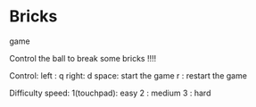# Bricks
game

Control the ball to break some bricks !!!!

Control:
left : q
right: d
space: start the game
r    : restart the game

Difficulty speed:
1(touchpad): easy
2          : medium
3          : hard

